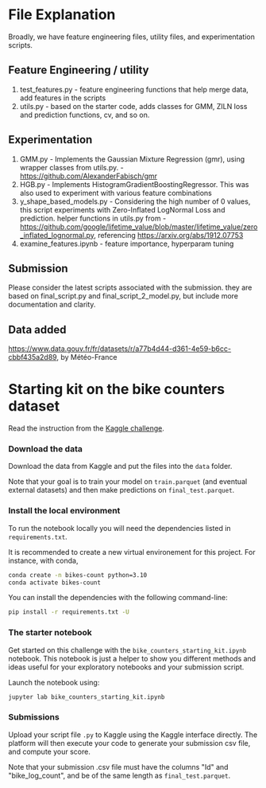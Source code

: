 # File Explanation

Broadly, we have feature engineering files, utility files, and experimentation scripts. 

## Feature Engineering / utility
1. test_features.py - feature engineering functions that help merge data, add features in the scripts
2. utils.py - based on the starter code, adds classes for GMM, ZILN loss and prediction functions, cv, and so on.

## Experimentation
1. GMM.py - Implements the Gaussian Mixture Regression (gmr), using wrapper classes from utils.py. - https://github.com/AlexanderFabisch/gmr
2. HGB.py - Implements HistogramGradientBoostingRegressor. This was also used to experiment with various feature combinations
3. y_shape_based_models.py - Considering the high number of 0 values, this script experiments with Zero-Inflated LogNormal Loss and prediction. helper functions in utils.py from - https://github.com/google/lifetime_value/blob/master/lifetime_value/zero_inflated_lognormal.py, referencing https://arxiv.org/abs/1912.07753
4. examine_features.ipynb - feature importance, hyperparam tuning

## Submission

Please consider the latest scripts associated with the submission. they are based on final_script.py and final_script_2_model.py, but include more documentation and clarity.

## Data added

https://www.data.gouv.fr/fr/datasets/r/a77b4d44-d361-4e59-b6cc-cbbf435a2d89, by Météo-France

# Starting kit on the bike counters dataset

Read the instruction from the [Kaggle challenge](https://www.kaggle.com/competitions/mdsb-2023/overview).

### Download the data

Download the data from Kaggle and put the files into the `data` folder.

Note that your goal is to train your model on `train.parquet` (and eventual external datasets)
and then make predictions on `final_test.parquet`.

### Install the local environment

To run the notebook locally you will need the dependencies listed
in `requirements.txt`. 

It is recommended to create a new virtual environement for this project. For instance, with conda,
```bash
conda create -n bikes-count python=3.10
conda activate bikes-count
```

You can install the dependencies with the following command-line:

```bash
pip install -r requirements.txt -U
```

### The starter notebook

Get started on this challenge with the `bike_counters_starting_kit.ipynb` notebook.
This notebook is just a helper to show you different methods and ideas useful for your
exploratory notebooks and your submission script.

Launch the notebook using:

```bash
jupyter lab bike_counters_starting_kit.ipynb
```

### Submissions

Upload your script file `.py` to Kaggle using the Kaggle interface directly.
The platform will then execute your code to generate your submission csv file,
and compute your score.

Note that your submission .csv file must have the columns "Id" and "bike_log_count",
and be of the same length as `final_test.parquet`.
